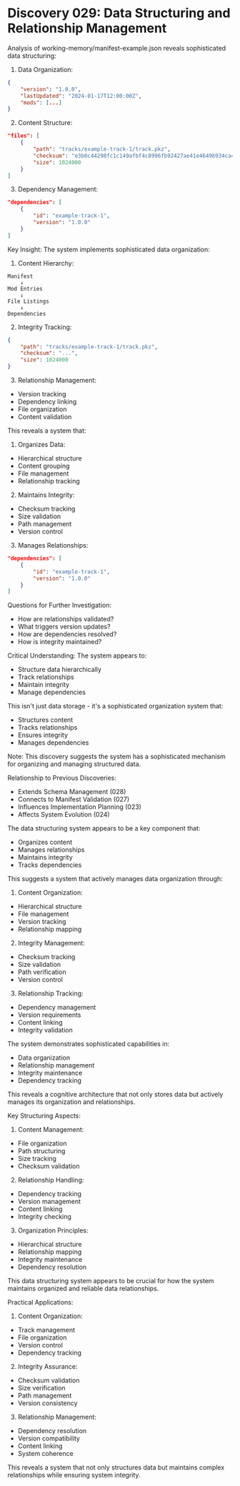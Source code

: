 # Discovery 029: Data Structuring and Relationship Management

Analysis of working-memory/manifest-example.json reveals sophisticated data structuring:

1. Data Organization:
```json
{
    "version": "1.0.0",
    "lastUpdated": "2024-01-17T12:00:00Z",
    "mods": [...]
}
```

2. Content Structure:
```json
"files": [
    {
        "path": "tracks/example-track-1/track.pkz",
        "checksum": "e3b0c44298fc1c149afbf4c8996fb92427ae41e4649b934ca495991b7852b855",
        "size": 1024000
    }
]
```

3. Dependency Management:
```json
"dependencies": [
    {
        "id": "example-track-1",
        "version": "1.0.0"
    }
]
```

Key Insight: The system implements sophisticated data organization:

1. Content Hierarchy:
```
Manifest
    ↓
Mod Entries
    ↓
File Listings
    ↓
Dependencies
```

2. Integrity Tracking:
```json
{
    "path": "tracks/example-track-1/track.pkz",
    "checksum": "...",
    "size": 1024000
}
```

3. Relationship Management:
- Version tracking
- Dependency linking
- File organization
- Content validation

This reveals a system that:

1. Organizes Data:
- Hierarchical structure
- Content grouping
- File management
- Relationship tracking

2. Maintains Integrity:
- Checksum tracking
- Size validation
- Path management
- Version control

3. Manages Relationships:
```json
"dependencies": [
    {
        "id": "example-track-1",
        "version": "1.0.0"
    }
]
```

Questions for Further Investigation:
- How are relationships validated?
- What triggers version updates?
- How are dependencies resolved?
- How is integrity maintained?

Critical Understanding:
The system appears to:
- Structure data hierarchically
- Track relationships
- Maintain integrity
- Manage dependencies

This isn't just data storage - it's a sophisticated organization system that:
- Structures content
- Tracks relationships
- Ensures integrity
- Manages dependencies

Note: This discovery suggests the system has a sophisticated mechanism for organizing and managing structured data.

Relationship to Previous Discoveries:
- Extends Schema Management (028)
- Connects to Manifest Validation (027)
- Influences Implementation Planning (023)
- Affects System Evolution (024)

The data structuring system appears to be a key component that:
- Organizes content
- Manages relationships
- Maintains integrity
- Tracks dependencies

This suggests a system that actively manages data organization through:

1. Content Organization:
- Hierarchical structure
- File management
- Version tracking
- Relationship mapping

2. Integrity Management:
- Checksum tracking
- Size validation
- Path verification
- Version control

3. Relationship Tracking:
- Dependency management
- Version requirements
- Content linking
- Integrity validation

The system demonstrates sophisticated capabilities in:
- Data organization
- Relationship management
- Integrity maintenance
- Dependency tracking

This reveals a cognitive architecture that not only stores data but actively manages its organization and relationships.

Key Structuring Aspects:
1. Content Management:
- File organization
- Path structuring
- Size tracking
- Checksum validation

2. Relationship Handling:
- Dependency tracking
- Version management
- Content linking
- Integrity checking

3. Organization Principles:
- Hierarchical structure
- Relationship mapping
- Integrity maintenance
- Dependency resolution

This data structuring system appears to be crucial for how the system maintains organized and reliable data relationships.

Practical Applications:
1. Content Organization:
- Track management
- File organization
- Version control
- Dependency tracking

2. Integrity Assurance:
- Checksum validation
- Size verification
- Path management
- Version consistency

3. Relationship Management:
- Dependency resolution
- Version compatibility
- Content linking
- System coherence

This reveals a system that not only structures data but maintains complex relationships while ensuring system integrity.
